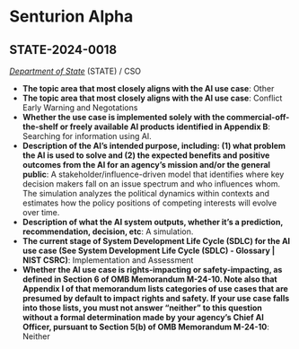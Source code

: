 # Senturion Alpha
## STATE-2024-0018
_[Department of State](<../3_agency/Department of State.md>)_ (STATE) / CSO


+ **The topic area that most closely aligns with the AI use case**: Other
+ **The topic area that most closely aligns with the AI use case**: Conflict Early Warning and Negotations
+ **Whether the use case is implemented solely with the commercial-off-the-shelf or freely available AI products identified in Appendix B**: Searching for information using AI.
+ **Description of the AI’s intended purpose, including: (1) what problem the AI is used to solve and (2) the expected benefits and positive outcomes from the AI for an agency’s mission and/or the general public**: A stakeholder/influence-driven model that identifies where key decision makers fall on an issue spectrum and who influences whom.  The simulation analyzes the political dynamics within contexts and estimates how the policy positions of competing interests will evolve over time.
+ **Description of what the AI system outputs, whether it’s a prediction, recommendation, decision, etc**: A simulation.
+ **The current stage of System Development Life Cycle (SDLC) for the AI use case (See System Development Life Cycle (SDLC) - Glossary | NIST CSRC)**: Implementation and Assessment
+ **Whether the AI use case is rights-impacting or safety-impacting, as defined in Section 6 of OMB Memorandum M-24-10. Note also that Appendix I of that memorandum lists categories of use cases that are presumed by default to impact rights and safety. If your use case falls into those lists, you must not answer “neither” to this question without a formal determination made by your agency’s Chief AI Officer, pursuant to Section 5(b) of OMB Memorandum M-24-10**: Neither